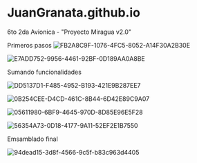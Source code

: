 # JuanGranata.github.io
6to 2da Avionica - "Proyecto Miragua v2.0"

Primeros pasos
![FB2A8C9F-1076-4FC5-8052-A14F30A2B30E](https://github.com/user-attachments/assets/f4c107f8-b103-4a9b-a80f-ab57085fdb17)

![E7ADD752-9956-4461-92BF-0D189AA0A8BE](https://github.com/user-attachments/assets/359b4699-f40c-46e0-a60a-fc47c993941e)

Sumando funcionalidades

![DD5137D1-F485-4952-B193-421E9B287EE7](https://github.com/user-attachments/assets/8cbe4235-211e-4f58-ab77-83ce8d70bbaa)

![0B254CEE-D4CD-461C-8B44-6D42E89C9A07](https://github.com/user-attachments/assets/b5f938af-7668-48d0-8dfd-d3972652ec7e)

![05611980-6BF9-4645-970D-8D85E96E5F28](https://github.com/user-attachments/assets/ca643bc2-a9b9-407b-bdc9-afae3d8d02f4)

![56354A73-0D18-4177-9A11-52EF2E1B7550](https://github.com/user-attachments/assets/949e1265-b7f1-4ec3-a7e3-88d1374d8736)

Emsamblado final

![94dead15-3d8f-4566-9c5f-b83c963d4405](https://github.com/user-attachments/assets/2dd0fda7-60a7-43c6-8915-73809c4886f8)
